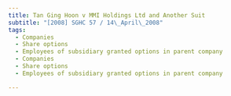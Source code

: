 ```yaml
---
title: Tan Ging Hoon v MMI Holdings Ltd and Another Suit 
subtitle: "[2008] SGHC 57 / 14\_April\_2008"
tags:
  - Companies
  - Share options
  - Employees of subsidiary granted options in parent company
  - Companies
  - Share options
  - Employees of subsidiary granted options in parent company

---
```


